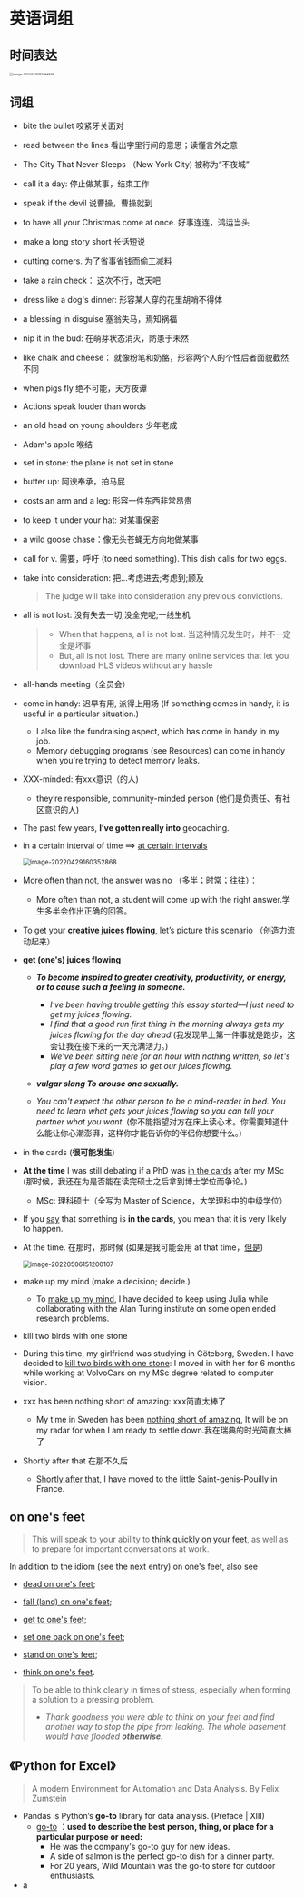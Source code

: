# 英语词组







## 时间表达

<img src="./img/image-20220325151744939.png" alt="image-20220325151744939" style="zoom: 39%;" /> 



## 词组

- bite the bullet 咬紧牙关面对

- read between the lines 看出字里行间的意思；读懂言外之意

- The City That Never Sleeps （New York City) 被称为“不夜城”

- call it a day: 停止做某事，结束工作

- speak if the devil 说曹操，曹操就到

- to have all your Christmas come at once. 好事连连，鸿运当头

- make a long story short 长话短说

- cutting corners. 为了省事省钱而偷工减料

- take a rain check： 这次不行，改天吧

- dress like a dog's dinner: 形容某人穿的花里胡哨不得体

- a blessing in disguise 塞翁失马，焉知祸福

- nip it in the bud: 在萌芽状态消灭，防患于未然

- like chalk and cheese： 就像粉笔和奶酪，形容两个人的个性后者面貌截然不同

- when pigs fly 绝不可能，天方夜谭

- Actions speak louder than words

- an old head on young shoulders 少年老成

- Adam's apple 喉结

- set in stone: the plane is not set in stone

- butter up: 阿谀奉承，拍马屁

- costs an arm and a leg: 形容一件东西非常昂贵

- to keep it under your hat: 对某事保密

- a wild goose chase：像无头苍蝇无方向地做某事

- call for v. 需要，呼吁 (to need something). This dish calls for two eggs.

- take into consideration: 把…考虑进去;考虑到;顾及
  
  > The judge will take into consideration any previous convictions.
  
- all is not lost: 没有失去一切;没全完呢;一线生机

  > - When that happens, all is not lost.  当这种情况发生时，并不一定全是坏事
  > - But, all is not lost. There are many online services that let you download HLS videos without any hassle

- all-hands meeting（全员会）

- come in handy: 迟早有用, 派得上用场 (If something comes in handy, it is useful in a particular situation.)

  - I also like the fundraising aspect, which has come in handy in my job.
  - Memory debugging programs (see Resources) can come in handy when you're trying to detect memory leaks.

- XXX-minded: 有xxx意识（的人)
  - they’re responsible, community-minded person (他们是负责任、有社区意识的人)

- The past few years, **I’ve gotten really into** geocaching.

- in a certain interval of time ==> [at certain intervals](https://messagemedia.com/au/blog/what-are-webhooks/) 

  <img src="./img/image-20220429160352868.png" alt="image-20220429160352868" style="zoom: 80%;" /> 

- [More often than not](https://messagemedia.com/au/blog/what-are-webhooks/), the answer was no （多半；时常；往往）：
  - More often than not, a student will come up with the right answer.学生多半会作出正确的回答。

- To get your **[creative juices flowing](https://www.interaction-design.org/literature/article/10-simple-ideas-to-get-your-creative-juices-flowing)**, let’s picture this scenario （创造力流动起来）

- **get (one's) juices flowing**

  - ***To become inspired to greater creativity, productivity, or energy, or to cause such a feeling in someone.***

    - *I've* *been* *having* *trouble* *getting* *this* *essay* *started—I* *just* *need* *to* *get* *my* *juices* *flowing.*
    - *I* *find* *that* *a* *good* *run* *first* *thing* *in* *the* *morning* *always* *gets* *my* *juices* *flowing* *for* *the* *day* *ahead.*(我发现早上第一件事就是跑步，这会让我在接下来的一天充满活力。)
    - *We've* *been* *sitting* *here* *for* *an* *hour* *with* *nothing* *written,* *so* *let's* *play* *a* *few* *word* *games* *to* *get* *our* *juices* *flowing.*

  -  ***vulgar slang To arouse one sexually.***

    - *You* *can't* *expect* *the* *other* *person* *to* *be* *a* *mind-reader* *in* *bed.* *You* *need* *to* *learn* *what* *gets* *your* *juices* *flowing* *so* *you* *can* *tell* *your* *partner* *what* *you* *want.* (你不能指望对方在床上读心术。你需要知道什么能让你心潮澎湃，这样你才能告诉你的伴侣你想要什么。)


-  in the cards (**很可能发生**)

  - **At the time** I was still debating if a PhD was [in the cards](https://ludoro.github.io/blog/career/2022/02/14/newgrad.html) after my MSc (那时候，我还在为是否能在读完硕士之后拿到博士学位而争论。)

    - MSc:  理科硕士（全写为 Master of Science，大学理科中的中级学位）

  - If you [say](https://www.collinsdictionary.com/zh/dictionary/english/say) that something is **in the cards**, you mean that it is very likely to happen.

  - At the time. 在那时，那时候 (如果是我可能会用 at that time，[但是](https://books.google.com/ngrams/graph?content=at+the+time%2C+at+that+time&year_start=1800&year_end=2019&corpus=26&smoothing=3&direct_url=t1%3B%2Cat%20the%20time%3B%2Cc0%3B.t1%3B%2Cat%20that%20time%3B%2Cc0#t1%3B%2Cat%20the%20time%3B%2Cc0%3B.t1%3B%2Cat%20that%20time%3B%2Cc0))

    <img src="./img/image-20220506151200107.png" alt="image-20220506151200107" style="zoom:80%;" /> 

- make up my mind (make a decision; decide.)
  - To [make up my mind](https://ludoro.github.io/blog/career/2022/02/14/newgrad.html), I have decided to keep using Julia while collaborating with the Alan Turing institute on some open ended research problems. 
-  kill two birds with one stone
  - During this time, my girlfriend was studying in Göteborg, Sweden. I have decided to [kill two birds with one stone](https://ludoro.github.io/blog/career/2022/02/14/newgrad.html): I moved in with her for 6 months while working at VolvoCars on my MSc degree related to computer vision.

- xxx has been nothing short of amazing: xxx简直太棒了
  - My time in Sweden has been [nothing short of amazing](https://ludoro.github.io/blog/career/2022/02/14/newgrad.html), It will be on my radar for when I am ready to settle down.我在瑞典的时光简直太棒了

- Shortly after that 在那不久后
  - [Shortly after that](https://ludoro.github.io/blog/career/2022/02/14/newgrad.html), I have moved to the little Saint-genis-Pouilly in France. 



## on one's feet

> This will speak to your ability to [think quickly on your feet](https://www.thebalancecareers.com/tell-me-about-yourself-job-interview-question-2060956), as well as to prepare for important conversations at work.

In addition to the idiom (see the next entry) on one's feet, also see

- [dead on one's feet](https://idioms.thefreedictionary.com/dead+on+one's+feet); 

- [fall (land) on one's feet](https://idioms.thefreedictionary.com/fall+on+one's+feet); 

- [get to one's feet](https://idioms.thefreedictionary.com/get+to+one's+feet); 

- [set one back on one's feet](https://idioms.thefreedictionary.com/set+one+back+on+one's+feet);

-  [stand on one's feet](https://idioms.thefreedictionary.com/stand+on+one's+own+feet);

-  [think on one's feet](https://idioms.thefreedictionary.com/think+on+one's+feet).

  > To be able to think clearly in times of stress, especially when forming a solution to a pressing problem.
  >
  > - *Thank* *goodness* *you* *were* *able* *to* *think* *on* *your* *feet* *and* *find* *another* *way* *to* *stop* *the* *pipe* *from* *leaking.* *The* *whole* *basement* *would* *have* *flooded* ***otherwise**.*





## 《Python for Excel》

> A modern Environment for Automation and Data Analysis. By Felix Zumstein

- Pandas is Python’s **go-to** library for data analysis. (Preface | XIII)
  - [go-to](https://dictionary.cambridge.org/dictionary/english/go-to) ：**used to describe the best person, thing, or place for a particular purpose or need:**
    - He was the company's go-to guy for new ideas.
    - A side of salmon is the perfect go-to dish for a dinner party.
    - For 20 years, Wild Mountain was the go-to store for outdoor enthusiasts.
- a 
